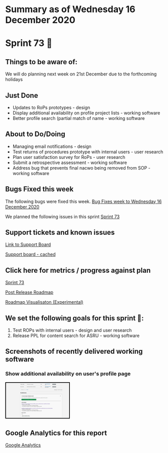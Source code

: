 # Summary as of Wednesday 16 December 2020 

# Sprint 73 &#x1f98a;

## Things to be aware of:
We will do planning next week on 21st December due to the forthcoming holidays

## Just Done
* Updates to RoPs prototypes - design
* Display additional availability on profile project lists - working software
* Better profile search (partial match of name - working software

## About to Do/Doing
* Managing email notifications - design
* Test returns of procedures prototype with internal users - user research
* Plan user satisfaction survey for RoPs - user research
* Submit a retrospective assessment - working software 
* Address bug that prevents final nacwo being removed from SOP - working software

## Bugs Fixed this week
The following bugs were fixed this week.
[Bug Fixes week to Wednesday 16 December 2020](graphs/bugs16122020.png)

We planned the following issues in this sprint 
[Sprint 73](graphs/sprint16122020.png)

## Support tickets and known issues
[Link to Support Board](https://collaboration.homeoffice.gov.uk/jira/secure/RapidBoard.jspa?rapidView=1717&selectedIssue=ASSB-253)

[Support board - cached](graphs/supportBoard16122020.png)

## Click here for metrics / progress against plan
[Sprint 73](graphs/progress16122020.png)

[Post Release Roadmap](graphs/roadmap16122020.png)

[Roadmap Visualisaton (Experimental) ](roadmapVisualisation16122020.md)

## We set the following goals for this sprint &#x1f98a;:
1. Test ROPs with internal users - design and user research 
2. Release PPL for content search for ASRU - working software

## Screenshots of recently delivered working software
### Show additional availability on user's profile page 
<a href="graphs/proto1_16122020.png"><img src="graphs/proto1_16122020.png" alt="HTML5 Icon" width="200" style="border:2px solid black"></a>
<br>

## Google Analytics for this report
[Google Analytics](graphs/GA16122020.png)

